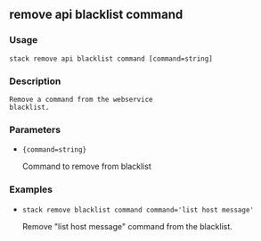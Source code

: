 ## remove api blacklist command

### Usage

`stack remove api blacklist command [command=string]`

### Description


	Remove a command from the webservice
	blacklist.
	

### Parameters
* `{command=string}`

   Command to remove from blacklist

### Examples

* `stack remove blacklist command command='list host message'`

   Remove "list host message" command from the blacklist.



